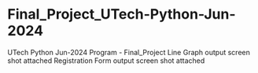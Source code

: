 # Final_Project_UTech-Python-Jun-2024
UTech Python Jun-2024 Program - Final_Project
Line Graph output screen shot attached
Registration Form output screen shot attached
